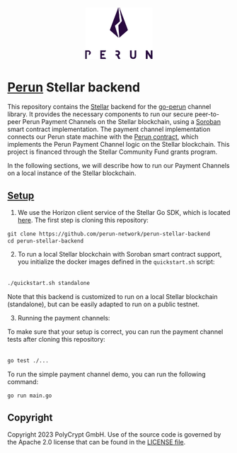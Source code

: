 <h1 align="center">
    <a href="https://perun.network/"><img src=".assets/go-perun.png" alt="Perun" width="30%"></a>
</h1>


# [Perun](https://perun.network/) Stellar backend

This repository contains the [Stellar](https://stellar.org/) backend for the [go-perun](https://github.com/perun-network/go-perun) channel library. It provides the necessary components to run our secure peer-to-peer Perun Payment Channels on the Stellar blockchain, using a [Soroban](https://soroban.stellar.org/) smart contract implementation. The payment channel implementation connects our Perun state machine with the [Perun contract](https://github.com/perun-network/perun-soroban-contract), which implements the Perun Payment Channel logic on the Stellar blockchain. This project is financed through the Stellar Community Fund grants program.

In the following sections, we will describe how to run our Payment Channels on a local instance of the Stellar blockchain.

## [Setup](#setup)

1. We use the Horizon client service of the Stellar Go SDK, which is located [here](https://github.com/stellar/go). The first step is cloning this repository:

```
git clone https://github.com/perun-network/perun-stellar-backend
cd perun-stellar-backend
```


2.  To run a local Stellar blockchain with Soroban smart contract support, you initialize the docker images defined in the ```quickstart.sh``` script:

```sh

./quickstart.sh standalone
```

Note that this backend is customized to run on a local Stellar blockchain (standalone), but can be easily adapted to run on a public testnet.


3. Running the payment channels:

To make sure that your setup is correct, you can run the payment channel tests after cloning this repository:
  
```sh

go test ./...
```

To run the simple payment channel demo, you can run the following command:

```sh
go run main.go
```

## Copyright

Copyright 2023 PolyCrypt GmbH. Use of the source code is governed by the Apache 2.0 license that can be found in the [LICENSE file](LICENSE).